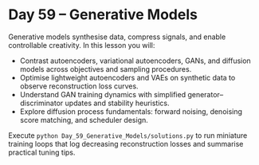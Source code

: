 # Day 59 – Generative Models

Generative models synthesise data, compress signals, and enable controllable creativity. In this lesson you will:

- Contrast autoencoders, variational autoencoders, GANs, and diffusion models across objectives and sampling procedures.
- Optimise lightweight autoencoders and VAEs on synthetic data to observe reconstruction loss curves.
- Understand GAN training dynamics with simplified generator–discriminator updates and stability heuristics.
- Explore diffusion process fundamentals: forward noising, denoising score matching, and scheduler design.

Execute `python Day_59_Generative_Models/solutions.py` to run miniature training loops that log decreasing reconstruction losses and summarise practical tuning tips.
